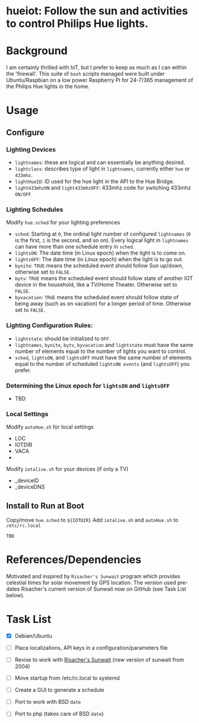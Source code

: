 # hueiot: Follow the sun and activities to control Philips Hue lights.

# Background

I am certainly thrilled with IoT, but I prefer to keep as much as I can within the 'firewall'. This suite of ```bash``` scripts managed were built under Ubuntu/Raspbian on a low power Raspberry Pi for 24-7/365 management of the Philips Hue lights in the home.

# Usage
## Configure
### Lighting Devices
* ```lightnames```: these are logical and can essentially be anything desired.
* ```lightclass```: describes type of light in ```lightnames```, currently either ```hue``` or ```433mhz```.
* ```lightHueID```: ID used for the hue light in the API to the Hue Bridge.
* ```light433mhzON``` and ```light433mhzOFF```: 433mhz code for switching 433mhz ```ON/OFF```
### Lighting Schedules
Modify ```hue.sched``` for your lighting preferences
* ```sched```: Starting at ```0```, the ordinal light number of configured ```lightnames``` (```0``` is the first, ```1``` is the second, and so on). Every logical light in ```lightnames``` can have more than one schedule entry in ```sched```.
* ```lightsON```: The date time (in Linux epoch) when the light is to come on.
* ```lightsOFF```: The date time (in Linux epoch) when the light is to go out.
* ```bynite```: ```TRUE``` means the scheduled event should follow Sun up/down, otherwise set to ```FALSE```.
* ```bytv```: ```TRUE``` means the scheduled event should follow state of another IOT device in the household, like a TV/Home Theater. Otherwise set to ```FALSE```.
* ```byvacation```: ```TRUE``` means the scheduled event should follow state of being away (such as on vacation) for a longer period of time.  Otherwise set to ```FALSE```.
### Lighting Configuration Rules:
* ```lightstate```: should be initialized to ```OFF```.
* ```lightnames```, ```bynite```, ```bytv```, ```byvacation``` and ```lightstate``` must have the same number of elements equal to the number of lights you want to control.
*  ```sched```, ```lightsON```, and ```lightsOFF```  must have the same number of elements equal to the number of scheduled ```lightsON events``` (and ```lightsOFF```) you prefer.
### Determining the Linux epoch for ```lightsON``` and ```lightsOFF```
* TBD
### Local Settings
Modify ```autoHue.sh``` for local settings
* LOC
* IOTDIR
* VACA
* 
Modify ```iotalive.sh``` for your devices (if only a TV)
* _deviceID
* _deviceDNS
## Install to Run at Boot
Copy/move ```hue.sched``` to ```${IOTDIR}```
Add ```iotalive.sh``` and ```autoHue.sh``` to ```/etc/rc.local```

```
TBD
```

# References/Dependencies
Motivated and inspired by ```Risacher's Sunwait``` program which provides celestial times for solar movement by GPS location. The version used pre-dates Risacher's current version of Sunwait now on GitHub (see Task List below).
# Task List
- [x] Debian/Ubuntu
- [ ] Place localizations, API keys in a configuration/parameters file
- [ ] Revise to work with [Risacher's Sunwait](https://github.com/risacher/sunwait.git) (new version of sunwait from 2004)
- [ ] Move startup from /etc/rc.local to systemd
- [ ] Create a GUI to generate a schedule
- [ ] Port to work with BSD ```date```
- [ ] Port to php (takes care of BSD ```date```)

